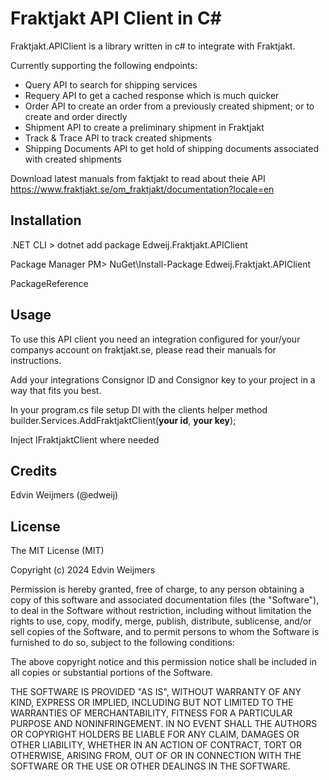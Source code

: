 # Fraktjakt API Client in C#
 
Fraktjakt.APIClient is a library written in c# to integrate with Fraktjakt.

Currently supporting the following endpoints:  
- Query API to search for shipping services
- Requery API to get a cached response which is much quicker 
- Order API to create an order from a previously created shipment; or to create and order directly
- Shipment API to create a preliminary shipment in Fraktjakt
- Track & Trace API to track created shipments
- Shipping Documents API to get hold of shipping documents associated with created shipments

Download latest manuals from faktjakt to read about theie API
https://www.fraktjakt.se/om_fraktjakt/documentation?locale=en
 
## Installation

.NET CLI
	> dotnet add package Edweij.Fraktjakt.APIClient

Package Manager
	PM> NuGet\Install-Package Edweij.Fraktjakt.APIClient

PackageReference
	<PackageReference Include="Edweij.Fraktjakt.APIClient" Version="**latest version**" />
 
## Usage
 
To use this API client you need an integration configured for your/your companys account on fraktjakt.se, please read their manuals for instructions.

Add your integrations Consignor ID and Consignor key to your project in a way that fits you best.

In your program.cs file setup DI with the clients helper method
	builder.Services.AddFraktjaktClient(**your id**, **your key**);

Inject IFraktjaktClient where needed

 
## Credits
 
Edvin Weijmers (@edweij)
 
## License
 
The MIT License (MIT)

Copyright (c) 2024 Edvin Weijmers

Permission is hereby granted, free of charge, to any person obtaining a copy of this software and associated documentation files (the "Software"), to deal in the Software without restriction, including without limitation the rights to use, copy, modify, merge, publish, distribute, sublicense, and/or sell copies of the Software, and to permit persons to whom the Software is furnished to do so, subject to the following conditions:

The above copyright notice and this permission notice shall be included in all copies or substantial portions of the Software.

THE SOFTWARE IS PROVIDED "AS IS", WITHOUT WARRANTY OF ANY KIND, EXPRESS OR IMPLIED, INCLUDING BUT NOT LIMITED TO THE WARRANTIES OF MERCHANTABILITY, FITNESS FOR A PARTICULAR PURPOSE AND NONINFRINGEMENT. IN NO EVENT SHALL THE AUTHORS OR COPYRIGHT HOLDERS BE LIABLE FOR ANY CLAIM, DAMAGES OR OTHER LIABILITY, WHETHER IN AN ACTION OF CONTRACT, TORT OR OTHERWISE, ARISING FROM, OUT OF OR IN CONNECTION WITH THE SOFTWARE OR THE USE OR OTHER DEALINGS IN THE SOFTWARE.